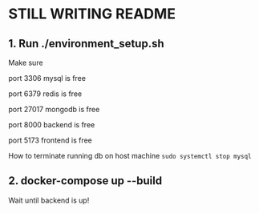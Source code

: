 # STILL WRITING README

## 1. Run ./environment_setup.sh

Make sure 

port 3306 mysql is free

port 6379 redis is free

port 27017 mongodb is free

port 8000 backend is free

port 5173 frontend is free

How to terminate running db on host machine
`sudo systemctl stop mysql`

## 2. docker-compose up --build

Wait until backend is up!
